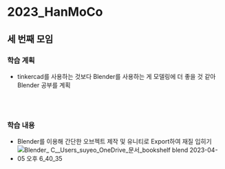 # 2023_HanMoCo
## 세 번째 모임
### 학습 계획
- tinkercad를 사용하는 것보다 Blender를 사용하는 게 모델링에 더 좋을 것 같아 Blender 공부를 계획

<br><br>
### 학습 내용
- Blender를 이용해 간단한 오브젝트 제작 및 유니티로 Export하여 재질 입히기
- ![Blender_  C__Users_suyeo_OneDrive_문서_bookshelf blend  2023-04-05 오후 6_40_35](https://user-images.githubusercontent.com/100073324/230351646-c3db1849-181d-4a0a-90e3-e7266e007ec5.png)
